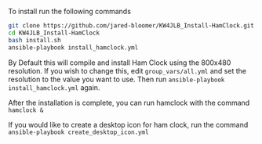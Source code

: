 To install run the following commands

```BASH
git clone https://github.com/jared-bloomer/KW4JLB_Install-HamClock.git
cd KW4JLB_Install-HamClock
bash install.sh
ansible-playbook install_hamclock.yml
```

By Default this will compile and install Ham Clock using the 800x480 resolution. If you wish to change this, edit ``group_vars/all.yml`` and set the resolution to the value you want to use. Then run ``ansible-playbook install_hamclock.yml`` again.

After the installation is complete, you can run hamclock with the command ``hamclock &``

If you would like to create a desktop icon for ham clock, run the command ``ansible-playbook create_desktop_icon.yml``


